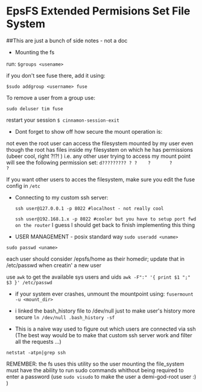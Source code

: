 EpsFS Extended Permisions Set File System
=========================================

##This are just a bunch of side notes - not a doc 


* Mounting the fs

run:
``$groups <usename>``

if you don't see fuse there, add it using:

``$sudo addgroup <username> fuse``

To remove a user from a group use:

``sudo deluser tim fuse``

restart your session ``$ cinnamon-session-exit``

* Dont forget to show off how secure the mount operation is:

not even the root user can access the filesystem mounted by my user even
though the root has files inside my filesystem on which he has permissions
(ubeer cool, right ?!?! )
i.e. any other user trying to access my mount point will see the following
permission set:
``d????????? ? ?    ?       ?            ?``

If you want other users to acces the filesystem, make sure you edit the fuse config in ``/etc`` 

* Connecting to my custom ssh server:

    ``ssh user@127.0.0.1 -p 8022 #localhost - not really cool``

    ``ssh user@192.168.1.x -p 8022 #cooler but you have to setup port fwd on the router``
I guess I should get back to finish implementing this thing


* USER MANAGEMENT - posix standard way
``sudo useradd <uname>``

``sudo passwd <uname>``


each user should consider /epsfs/home as their homedir; update that in /etc/passwd when creatin' a new user


use ``awk`` to get the available sys users and uids
``awk -F":" '{ print $1 ";" $3 }' /etc/passwd``

* if your system ever crashes, unmount the mountpoint using:
    ``fusermount -u <mount_dir>``

* i linked the bash_history file to /dev/null just to make user's history more secure
    ``ln /dev/null .bash_history -sf``

* This is a naive way used to figure out which users are connected via ssh (The best way would be to make that custom ssh server work and filter all the requests ...)

``netstat -atpn|grep ssh``

REMEMBER: the fs uses this utility so the user mounting the file_system must have the ability to run sudo commands whithout being required to enter a password  (use ``sudo visudo`` to make the user a demi-god-root user :) )
